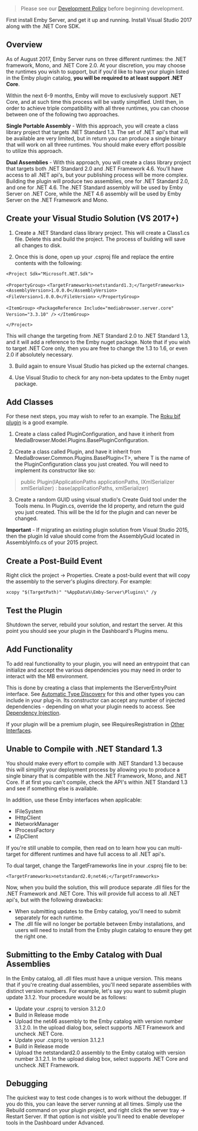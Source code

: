 >Please see our [Development Policy](Development-Policy) before beginning development.

First install Emby Server, and get it up and running. Install Visual Studio 2017 along with the .NET Core SDK.

## Overview
As of August 2017, Emby Server runs on three different runtimes: the .NET framework, Mono, and .NET Core 2.0. At your discretion, you may choose the runtimes you wish to support, but if you'd like to have your plugin listed in the Emby plugin catalog, **you will be required to at least support .NET Core**.

Within the next 6-9 months, Emby will move to exclusively support .NET Core, and at such time this process will be vastly simplified. Until then, in order to achieve triple compatibility with all three runtimes, you can choose between one of the following two approaches.

**Single Portable Assembly** - With this approach, you will create a class library project that targets .NET Standard 1.3. The set of .NET api's that will be available are very limited, but in return you can produce a single binary that will work on all three runtimes. You should make every effort possible to utilize this approach.

**Dual Assemblies** - With this approach, you will create a class library project that targets both .NET Standard 2.0 and .NET Framework 4.6. You'll have access to all .NET api's, but your publishing process will be more complex. Building the plugin will produce two assemblies, one for .NET Standard 2.0, and one for .NET 4.6. The .NET Standard assembly will be used by Emby Server on .NET Core, while the .NET 4.6 assembly will be used by Emby Server on the .NET Framework and Mono.

## Create your Visual Studio Solution (VS 2017+)

1. Create a .NET Standard class library project. This will create a Class1.cs file. Delete this and build the project. The process of building will save all changes to disk.

2. Once this is done, open up your .csproj file and replace the entire contents with the following:

`<Project Sdk="Microsoft.NET.Sdk">`

  `<PropertyGroup>`
    `<TargetFrameworks>netstandard1.3;</TargetFrameworks>`
    `<AssemblyVersion>1.0.0.0</AssemblyVersion>`
    `<FileVersion>1.0.0.0</FileVersion>`
  `</PropertyGroup>`

  `<ItemGroup>`
    `<PackageReference Include="mediabrowser.server.core" Version="3.3.10" />`
  `</ItemGroup>`

`</Project>`

This will change the targeting from .NET Standard 2.0 to .NET Standard 1.3, and it will add a reference to the Emby nuget package. Note that if you wish to target .NET Core only, then you are free to change the 1.3 to 1.6, or even 2.0 if absolutely necessary.

3. Build again to ensure Visual Studio has picked up the external changes.

4. Use Visual Studio to check for any non-beta updates to the Emby nuget package.

## Add Classes

For these next steps, you may wish to refer to an example. The [Roku bif plugin](https://github.com/MediaBrowser/roku-bif) is a good example.

1. Create a class called PluginConfiguration, and have it inherit from MediaBrowser.Model.Plugins.BasePluginConfiguration.

2. Create a class called Plugin, and have it inherit from MediaBrowser.Common.Plugins.BasePlugin&lt;T&gt;, where T is the name of the PluginConfiguration class you just created.  You will need to implement its constructor like so:

> public Plugin(IApplicationPaths applicationPaths, IXmlSerializer xmlSerializer) : base(applicationPaths, xmlSerializer)

3. Create a random GUID using visual studio's Create Guid tool under the Tools menu. In Plugin.cs, override the Id property, and return the guid you just created. This will be the Id for the plugin and can never be changed.

**Important** - If migrating an existing plugin solution from Visual Studio 2015, then the plugin Id value should come from the AssemblyGuid located in AssemblyInfo.cs of your 2015 project.

## Create a Post-Build Event

Right click the project -> Properties. Create a post-build event that will copy the assembly to the server's plugins directory. For example:

`xcopy "$(TargetPath)" "%AppData%\Emby-Server\Plugins\" /y`

## Test the Plugin

Shutdown the server, rebuild your solution, and restart the server. At this point you should see your plugin in the Dashboard's Plugins menu.

## Add Functionality

To add real functionality to your plugin, you will need an entrypoint that can initialize and accept the various dependencies you may need in order to interact with the MB environment.

This is done by creating a class that implements the IServerEntryPoint interface.  See [Automatic Type Discovery](Automatic-Type-Discovery) for this and other types you can include in your plug-in. Its constructor can accept any number of injected dependencies - depending on what your plugin needs to access.  See [Dependency Injection](Dependency-Injection).

If your plugin will be a premium plugin, see IRequiresRegistration in [Other Interfaces](Other-Interfaces).

## Unable to Compile with .NET Standard 1.3

You should make every effort to compile with .NET Standard 1.3 because this will simplify your deployment process by allowing you to produce a single binary that is compatible with the .NET Framework, Mono, and .NET Core. If at first you can't compile, check the API's within .NET Standard 1.3 and see if something else is available.

In addition, use these Emby interfaces when applicable:

* IFileSystem
* IHttpClient
* INetworkManager
* IProcessFactory
* IZipClient

If you're still unable to compile, then read on to learn how you can multi-target for different runtimes and have full access to all .NET api's.

To dual target, change the TargetFrameworks line in your .csproj file to be:

`<TargetFrameworks>netstandard2.0;net46;</TargetFrameworks>`

Now, when you build the solution, this will produce separate .dll files for the .NET Framework and .NET Core. This will provide full access to all .NET api's, but with the following drawbacks:

* When submitting updates to the Emby catalog, you'll need to submit separately for each runtime.
* The .dll file will no longer be portable between Emby installations, and users will need to install from the Emby plugin catalog to ensure they get the right one.

## Submitting to the Emby Catalog with Dual Assemblies

In the Emby catalog, all .dll files must have a unique version. This means that if you're creating dual assemblies, you'll need separate assemblies with distinct version numbers. For example, let's say you want to submit plugin update 3.1.2. Your procedure would be as follows:

* Update your .csproj to version 3.1.2.0
* Build in Release mode
* Upload the net46 assembly to the Emby catalog with version number 3.1.2.0. In the upload dialog box, select supports .NET Framework and uncheck .NET Core.
* Update your .csproj to version 3.1.2.1
* Build in Release mode
* Upload the netstandard2.0 assembly to the Emby catalog with version number 3.1.2.1. In the upload dialog box, select supports .NET Core and uncheck .NET Framework.

## Debugging

The quickest way to test code changes is to work without the debugger. If you do this, you can leave the server running at all times. Simply use the Rebuild command on your plugin project, and right click the server tray -> Restart Server. If that option is not visible you'll need to enable developer tools in the Dashboard under Advanced.